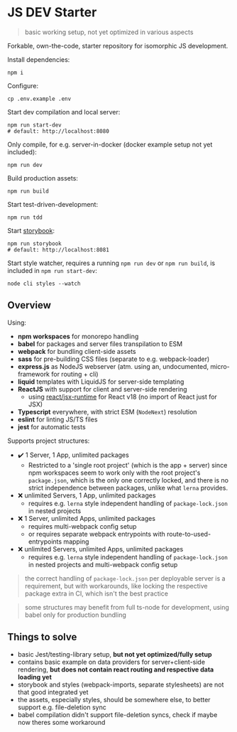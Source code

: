 # JS DEV Starter

> basic working setup, not yet optimized in various aspects

Forkable, own-the-code, starter repository for isomorphic JS development.

Install dependencies:

```shell
npm i
```

Configure:

```shell
cp .env.example .env
```

Start dev compilation and local server:

```shell
npm run start-dev
# default: http://localhost:8080
```

Only compile, for e.g. server-in-docker (docker example setup not yet included):

```shell
npm run dev
```

Build production assets:

```shell
npm run build
```

Start test-driven-development:

```shell
npm run tdd
```

Start [storybook](https://storybook.js.org):

```shell
npm run storybook
# default: http://localhost:8081
```

Start style watcher, requires a running `npm run dev` or `npm run build`, is included in `npm run start-dev`:

```shell
node cli styles --watch
```

## Overview

Using:

- **npm workspaces** for monorepo handling
- **babel** for packages and server files transpilation to ESM
- **webpack** for bundling client-side assets
- **sass** for pre-building CSS files (separate to e.g. webpack-loader)
- **express.js** as NodeJS webserver (atm. using an, undocumented, micro-framework for routing + cli)
- **liquid** templates with LiquidJS for server-side templating
- **ReactJS** with support for client and server-side rendering
    - using [react/jsx-runtime](https://legacy.reactjs.org/blog/2020/09/22/introducing-the-new-jsx-transform.html) for React v18 (no import of React just for JSX)
- **Typescript** everywhere, with strict ESM (`NodeNext`) resolution
- **eslint** for linting JS/TS files
- **jest** for automatic tests

Supports project structures:

- ✔️ 1 Server, 1 App, unlimited packages
    - Restricted to a 'single root project' (which is the app + server) since npm workspaces seem to work only with the root project's `package.json`, which is the only one correctly locked, and there is no strict independence between packages, unlike what `lerna` provides.
- ❌ unlimited Servers, 1 App, unlimited packages
    - requires e.g. `lerna` style independent handling of `package-lock.json` in nested projects
- ❌ 1 Server, unlimited Apps, unlimited packages
    - requires multi-webpack config setup
    - or requires separate webpack entrypoints with route-to-used-entrypoints mapping
- ❌ unlimited Servers, unlimited Apps, unlimited packages
    - requires e.g. `lerna` style independent handling of `package-lock.json` in nested projects and multi-webpack config setup

> the correct handling of `package-lock.json` per deployable server is a requirement, but with workarounds, like locking the respective package extra in CI, which isn't the best practice

> some structures may benefit from full ts-node for development, using babel only for production bundling

## Things to solve

- basic Jest/testing-library setup, **but not yet optimized/fully setup**
- contains basic example on data providers for server+client-side rendering, **but does not contain react routing and respective data loading yet**
- storybook and styles (webpack-imports, separate stylesheets) are not that good integrated yet
- the assets, especially styles, should be somewhere else, to better support e.g. file-deletion sync
- babel compilation didn't support file-deletion syncs, check if maybe now theres some workaround
